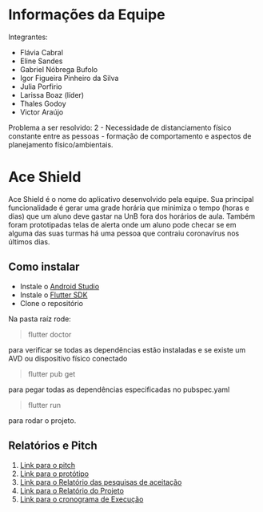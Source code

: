 # Informações da Equipe

Integrantes:

 - Flávia Cabral
 - Eline Sandes
 - Gabriel Nóbrega Bufolo
 - Igor Figueira Pinheiro da Silva
 - Julia Porfirio
 - Larissa Boaz (líder)
 - Thales Godoy
 - Victor Araújo

Problema a ser resolvido:
2 - Necessidade de distanciamento físico constante entre as pessoas - formação de comportamento e aspectos de planejamento físico/ambientais.

# Ace Shield

Ace Shield é o nome do aplicativo desenvolvido pela equipe. Sua principal funcionalidade é gerar uma grade horária que minimiza o tempo (horas e dias) que um aluno deve gastar na UnB fora dos horários de aula. Também foram prototipadas telas de alerta onde um aluno pode checar se em alguma das suas turmas há uma pessoa que contraiu coronavírus nos últimos dias.

## Como instalar

 - Instale o [Android Studio](https://developer.android.com/studio/)
 - Instale o [Flutter SDK](https://flutter.dev/docs/get-started/install)
 - Clone o repositório
 
 Na pasta raíz rode:

> flutter doctor

para verificar se todas as dependências estão instaladas e se existe um AVD ou dispositivo físico conectado

> flutter pub get

para pegar todas as dependências especificadas no pubspec.yaml

> flutter run

para rodar o projeto.

## Relatórios e Pitch

 1. [Link para o pitch](https://www.youtube.com/watch?v=wvuKBZ_Fj5M)
 2. [Link para o protótipo](https://www.figma.com/proto/HQgr6sv1utWoYJsu1hIH1O/Ace-Shield-App?node-id=7:70&scaling=scale-down)
 3. [Link para o Relatório das pesquisas de aceitação](https://docs.google.com/document/d/1q5N1-uqAuIFdVR_xGHB0-M7dKSB2iXi762pzfzN0GGs/edit)
 4. [Link para o Relatório do Projeto](https://github.com/COVIDAS-UnB/Ace-Shield/relatorios/DocumentoDeEntregaParaAvaliação.pdf)
 5. [Link para o cronograma de Execução](https://github.com/COVIDAS-UnB/Ace-Shield/relatorios/Anexo2_v2.pdf)
